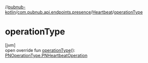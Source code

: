 //[pubnub-kotlin](../../../index.md)/[com.pubnub.api.endpoints.presence](../index.md)/[Heartbeat](index.md)/[operationType](operation-type.md)

# operationType

[jvm]\
open override fun [operationType](operation-type.md)(): [PNOperationType.PNHeartbeatOperation](../../com.pubnub.api.enums/-p-n-operation-type/-p-n-heartbeat-operation/index.md)
